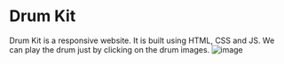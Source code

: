 # Drum Kit
Drum Kit is a responsive website. It is built using HTML, CSS and JS. We can play the drum just by clicking on the drum images.
![image](https://user-images.githubusercontent.com/110153941/202480503-1047fee1-a896-4b00-bfad-b43a3f714c42.png)
